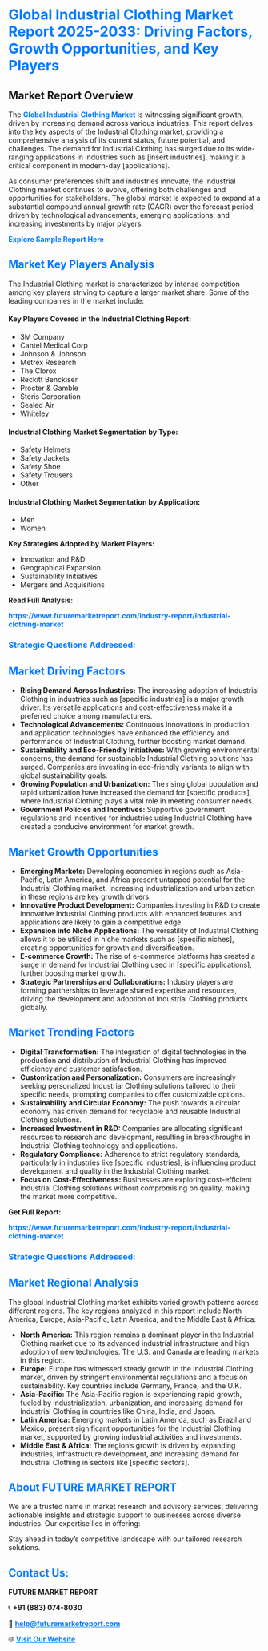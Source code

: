 <h1 style="color: #007BFF;">Global Industrial Clothing Market Report 2025-2033: Driving Factors, Growth Opportunities, and Key Players</h1>

<section id="overview">
<h2>Market Report Overview</h2>
<p>The <a href="https://www.futuremarketreport.com/industry-report/industrial-clothing-market" style="color: #007BFF; text-decoration: none;"><strong>Global Industrial Clothing Market</strong></a> is witnessing significant growth, driven by increasing demand across various industries. This report delves into the key aspects of the Industrial Clothing market, providing a comprehensive analysis of its current status, future potential, and challenges. The demand for Industrial Clothing has surged due to its wide-ranging applications in industries such as [insert industries], making it a critical component in modern-day [applications].</p>
<p>As consumer preferences shift and industries innovate, the Industrial Clothing market continues to evolve, offering both challenges and opportunities for stakeholders. The global market is expected to expand at a substantial compound annual growth rate (CAGR) over the forecast period, driven by technological advancements, emerging applications, and increasing investments by major players.</p>
</section>

<section id="overview">
<p><a href="https://www.futuremarketreport.com/request-sample/reportId=89335" style="color: #007BFF; text-decoration: none;"><strong>Explore Sample Report Here</strong></a></p>
</section>

<section id="key-players">
<h2 style="color: #007BFF;">Market Key Players Analysis</h2>
<p>The Industrial Clothing market is characterized by intense competition among key players striving to capture a larger market share. Some of the leading companies in the market include:</p>
<h4>Key Players Covered in the Industrial Clothing Report:</h4>
<ul><li>3M Company</li><li>Cantel Medical Corp</li><li>Johnson &amp; Johnson</li><li>Metrex Research</li><li>The Clorox</li><li>Reckitt Benckiser</li><li>Procter &amp; Gamble</li><li>Steris Corporation</li><li>Sealed Air</li><li>Whiteley</li></ul>
<h4>Industrial Clothing Market Segmentation by Type:</h4>
<ul><li>Safety Helmets</li><li>Safety Jackets</li><li>Safety Shoe</li><li>Safety Trousers</li><li>Other</li></ul>

<h4>Industrial Clothing Market Segmentation by Application:</h4>
<ul><li>Men</li><li>Women</li></ul>
<p><strong>Key Strategies Adopted by Market Players:</strong></p>
<ul>
<li>Innovation and R&D</li>
<li>Geographical Expansion</li>
<li>Sustainability Initiatives</li>
<li>Mergers and Acquisitions</li>
</ul>
</section>

<section>
<p><strong>Read Full Analysis: </strong></p><a href="https://www.futuremarketreport.com/industry-report/industrial-clothing-market" style="color: #007BFF; text-decoration: none;"><strong>https://www.futuremarketreport.com/industry-report/industrial-clothing-market</strong></a>
<h3 style="color: #007BFF;">Strategic Questions Addressed:</h3>
</section>

<section id="driving-factors">
<h2 style="color: #007BFF;">Market Driving Factors</h2>
<ul>
<li><strong>Rising Demand Across Industries:</strong> The increasing adoption of Industrial Clothing in industries such as [specific industries] is a major growth driver. Its versatile applications and cost-effectiveness make it a preferred choice among manufacturers.</li>
<li><strong>Technological Advancements:</strong> Continuous innovations in production and application technologies have enhanced the efficiency and performance of Industrial Clothing, further boosting market demand.</li>
<li><strong>Sustainability and Eco-Friendly Initiatives:</strong> With growing environmental concerns, the demand for sustainable Industrial Clothing solutions has surged. Companies are investing in eco-friendly variants to align with global sustainability goals.</li>
<li><strong>Growing Population and Urbanization:</strong> The rising global population and rapid urbanization have increased the demand for [specific products], where Industrial Clothing plays a vital role in meeting consumer needs.</li>
<li><strong>Government Policies and Incentives:</strong> Supportive government regulations and incentives for industries using Industrial Clothing have created a conducive environment for market growth.</li>
</ul>
</section>

<section id="growth-opportunities">
<h2 style="color: #007BFF;">Market Growth Opportunities</h2>
<ul>
<li><strong>Emerging Markets:</strong> Developing economies in regions such as Asia-Pacific, Latin America, and Africa present untapped potential for the Industrial Clothing market. Increasing industrialization and urbanization in these regions are key growth drivers.</li>
<li><strong>Innovative Product Development:</strong> Companies investing in R&D to create innovative Industrial Clothing products with enhanced features and applications are likely to gain a competitive edge.</li>
<li><strong>Expansion into Niche Applications:</strong> The versatility of Industrial Clothing allows it to be utilized in niche markets such as [specific niches], creating opportunities for growth and diversification.</li>
<li><strong>E-commerce Growth:</strong> The rise of e-commerce platforms has created a surge in demand for Industrial Clothing used in [specific applications], further boosting market growth.</li>
<li><strong>Strategic Partnerships and Collaborations:</strong> Industry players are forming partnerships to leverage shared expertise and resources, driving the development and adoption of Industrial Clothing products globally.</li>
</ul>
</section>

<section id="trending-factors">
<h2 style="color: #007BFF;">Market Trending Factors</h2>
<ul>
<li><strong>Digital Transformation:</strong> The integration of digital technologies in the production and distribution of Industrial Clothing has improved efficiency and customer satisfaction.</li>
<li><strong>Customization and Personalization:</strong> Consumers are increasingly seeking personalized Industrial Clothing solutions tailored to their specific needs, prompting companies to offer customizable options.</li>
<li><strong>Sustainability and Circular Economy:</strong> The push towards a circular economy has driven demand for recyclable and reusable Industrial Clothing solutions.</li>
<li><strong>Increased Investment in R&D:</strong> Companies are allocating significant resources to research and development, resulting in breakthroughs in Industrial Clothing technology and applications.</li>
<li><strong>Regulatory Compliance:</strong> Adherence to strict regulatory standards, particularly in industries like [specific industries], is influencing product development and quality in the Industrial Clothing market.</li>
<li><strong>Focus on Cost-Effectiveness:</strong> Businesses are exploring cost-efficient Industrial Clothing solutions without compromising on quality, making the market more competitive.</li>
</ul>
</section>

<section>
<p><strong>Get Full Report: </strong></p><a href="https://www.futuremarketreport.com/industry-report/industrial-clothing-market" style="color: #007BFF; text-decoration: none;"><strong>https://www.futuremarketreport.com/industry-report/industrial-clothing-market</strong></a>
<h3 style="color: #007BFF;">Strategic Questions Addressed:</h3>
</section>


<section id="regional-analysis">
<h2 style="color: #007BFF;">Market Regional Analysis</h2>
<p>The global Industrial Clothing market exhibits varied growth patterns across different regions. The key regions analyzed in this report include North America, Europe, Asia-Pacific, Latin America, and the Middle East & Africa:</p>
<ul>
<li><strong>North America:</strong> This region remains a dominant player in the Industrial Clothing market due to its advanced industrial infrastructure and high adoption of new technologies. The U.S. and Canada are leading markets in this region.</li>
<li><strong>Europe:</strong> Europe has witnessed steady growth in the Industrial Clothing market, driven by stringent environmental regulations and a focus on sustainability. Key countries include Germany, France, and the U.K.</li>
<li><strong>Asia-Pacific:</strong> The Asia-Pacific region is experiencing rapid growth, fueled by industrialization, urbanization, and increasing demand for Industrial Clothing in countries like China, India, and Japan.</li>
<li><strong>Latin America:</strong> Emerging markets in Latin America, such as Brazil and Mexico, present significant opportunities for the Industrial Clothing market, supported by growing industrial activities and investments.</li>
<li><strong>Middle East & Africa:</strong> The region’s growth is driven by expanding industries, infrastructure development, and increasing demand for Industrial Clothing in sectors like [specific sectors].</li>
</ul>
</section>

<footer>
<h2 style="color: #007BFF;">About FUTURE MARKET REPORT</h2>
<p>We are a trusted name in market research and advisory services, delivering actionable insights and strategic support to businesses across diverse industries. Our expertise lies in offering:</p>

<p>Stay ahead in today’s competitive landscape with our tailored research solutions.</p>

<h2 style="color: #007BFF;">Contact Us:</h2>
<p><strong>FUTURE MARKET REPORT</strong></p>
<p>📞 <strong>+91 (883) 074-8030</strong></p>
<p>📧 <strong><a href="mailto:help@futuremarketreport.com" style="color: #007BFF;">help@futuremarketreport.com</a></strong></p>
<p>🌐 <strong><a href="https://www.futuremarketreport.com/" style="color: #007BFF;">Visit Our Website</a></strong></p>
</footer>